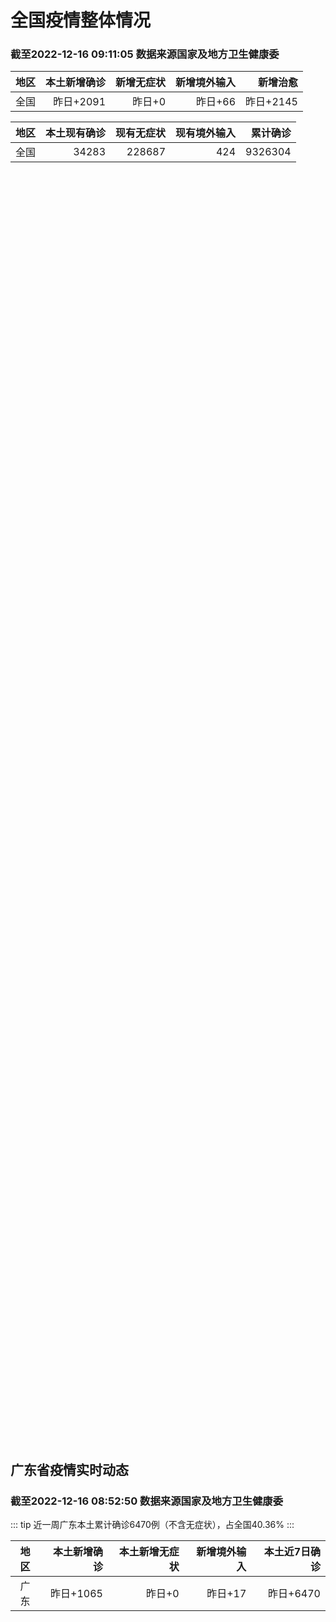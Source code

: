 
# 全国疫情整体情况
### 截至2022-12-16 09:11:05 数据来源国家及地方卫生健康委

|地区|本土新增确诊|新增无症状|新增境外输入|新增治愈|
|:--:|---:|---:|---:|---:|
|全国|昨日+2091|昨日+0|昨日+66|昨日+2145|

|地区|本土现有确诊|现有无症状|现有境外输入|累计确诊|
|:--:|---:|---:|---:|---:|
|全国|34283|228687|424|9326304|

<ChinaMap :dataList="dataList" :title="title"/>

<div id="chinaDayModify" style="width:100%;height:500px;margin-bottom:10px;"></div>
<div id="chinaAddHistoryData" style="width:100%;height:500px;margin-bottom:10px;"></div>
<div id="chinaNowHistoryData" style="width:100%;height:500px;margin-bottom:10px;"></div>
<div id="chinaTotalHistoryData" style="width:100%;height:500px;margin-bottom:10px;"></div>


## 广东省疫情实时动态
### 截至2022-12-16 08:52:50 数据来源国家及地方卫生健康委

::: tip 近一周广东本土累计确诊6470例（不含无症状），占全国40.36%
:::

|地区|本土新增确诊|本土新增无症状|新增境外输入|本土近7日确诊|
|:--:|---:|---:|---:|---:|
|广东|昨日+1065|昨日+0|昨日+17|昨日+6470|

<div id="guangdongModify" style="width:100%;height:500px;margin-bottom:10px;"></div>
<div id="guangdongTotalHistory" style="width:100%;height:500px;margin-bottom:10px;"></div>
<div id="guangzhouModifyHistory" style="width:100%;height:500px;margin-bottom:10px;"></div>


<script>
import * as echarts from 'echarts'
export default {
  data(){
    return {
      title: '新增本土确诊',
      dataList: [{name: '台湾', value: 0, addList: []},{name: '香港', value: 0, addList: []},{name: '湖北', value: 0, addList: []},{name: '上海', value: 36, addList: [{name: '未公布来源', num: 36},
]},{name: '广东', value: 1065, addList: [{name: '广州', num: 505},
{name: '云浮', num: 97},
{name: '汕头', num: 62},
{name: '惠州', num: 61},
{name: '深圳', num: 57},
]},{name: '吉林', value: 0, addList: []},{name: '北京', value: 428, addList: [{name: '未公布来源', num: 428},
]},{name: '四川', value: 61, addList: [{name: '未公布来源', num: 61},
]},{name: '海南', value: 2, addList: [{name: '琼中县', num: 1},
{name: '保亭', num: 1},
]},{name: '重庆', value: 154, addList: [{name: '未公布来源', num: 154},
]},{name: '河南', value: 30, addList: [{name: '郑州', num: 30},
]},{name: '内蒙古', value: 27, addList: [{name: '未公布来源', num: 27},
]},{name: '福建', value: 62, addList: [{name: '福州', num: 18},
{name: '漳州', num: 12},
{name: '厦门', num: 10},
{name: '泉州', num: 10},
{name: '龙岩', num: 5},
]},{name: '浙江', value: 43, addList: [{name: '杭州', num: 40},
{name: '宁波', num: 1},
{name: '湖州', num: 1},
{name: '温州', num: 1},
]},{name: '陕西', value: 3, addList: [{name: '未公布来源', num: 3},
]},{name: '黑龙江', value: 7, addList: [{name: '未公布来源', num: 7},
]},{name: '山西', value: 16, addList: [{name: '临汾', num: 8},
{name: '晋城', num: 4},
{name: '运城', num: 3},
{name: '忻州', num: 1},
]},{name: '山东', value: 39, addList: [{name: '济南', num: 32},
{name: '青岛', num: 6},
{name: '滨州', num: 1},
]},{name: '云南', value: 31, addList: [{name: '未公布来源', num: 31},
]},{name: '江苏', value: 10, addList: [{name: '未公布来源', num: 10},
]},{name: '辽宁', value: 14, addList: [{name: '大连', num: 9},
{name: '沈阳', num: 5},
]},{name: '河北', value: 13, addList: [{name: '未公布来源', num: 13},
]},{name: '天津', value: 23, addList: [{name: '未公布来源', num: 23},
]},{name: '新疆', value: 0, addList: []},{name: '湖南', value: 0, addList: []},{name: '广西', value: 4, addList: [{name: '未公布来源', num: 4},
]},{name: '贵州', value: 8, addList: [{name: '未公布来源', num: 8},
]},{name: '安徽', value: 0, addList: []},{name: '甘肃', value: 0, addList: []},{name: '江西', value: 0, addList: []},{name: '西藏', value: 1, addList: [{name: '未公布来源', num: 1},
]},{name: '澳门', value: 0, addList: []},{name: '青海', value: 11, addList: [{name: '海东', num: 8},
{name: '黄南州', num: 2},
{name: '玉树州', num: 1},
]},{name: '宁夏', value: 3, addList: [{name: '银川', num: 3},
]},{name: '南海诸岛', value: 0, addList: []}]
    }
  },
  mounted () {
    const themeObj = {"color":["#2ec7c9","#b6a2de","#5ab1ef","#ffb980","#d87a80","#8d98b3","#e5cf0d","#97b552","#95706d","#dc69aa","#07a2a4","#9a7fd1","#588dd5","#f5994e","#c05050","#59678c","#c9ab00","#7eb00a","#6f5553","#c14089"],"backgroundColor":"rgba(0,0,0,0)","textStyle":{},"title":{"textStyle":{"color":"#008acd"},"subtextStyle":{"color":"#aaaaaa"}},"line":{"itemStyle":{"borderWidth":1},"lineStyle":{"width":2},"symbolSize":3,"symbol":"emptyCircle","smooth":true},"radar":{"itemStyle":{"borderWidth":1},"lineStyle":{"width":2},"symbolSize":3,"symbol":"emptyCircle","smooth":true},"bar":{"itemStyle":{"barBorderWidth":0,"barBorderColor":"#ccc"}},"pie":{"itemStyle":{"borderWidth":0,"borderColor":"#ccc"}},"scatter":{"itemStyle":{"borderWidth":0,"borderColor":"#ccc"}},"boxplot":{"itemStyle":{"borderWidth":0,"borderColor":"#ccc"}},"parallel":{"itemStyle":{"borderWidth":0,"borderColor":"#ccc"}},"sankey":{"itemStyle":{"borderWidth":0,"borderColor":"#ccc"}},"funnel":{"itemStyle":{"borderWidth":0,"borderColor":"#ccc"}},"gauge":{"itemStyle":{"borderWidth":0,"borderColor":"#ccc"}},"candlestick":{"itemStyle":{"color":"#d87a80","color0":"#2ec7c9","borderColor":"#d87a80","borderColor0":"#2ec7c9","borderWidth":1}},"graph":{"itemStyle":{"borderWidth":0,"borderColor":"#ccc"},"lineStyle":{"width":1,"color":"#aaaaaa"},"symbolSize":3,"symbol":"emptyCircle","smooth":true,"color":["#2ec7c9","#b6a2de","#5ab1ef","#ffb980","#d87a80","#8d98b3","#e5cf0d","#97b552","#95706d","#dc69aa","#07a2a4","#9a7fd1","#588dd5","#f5994e","#c05050","#59678c","#c9ab00","#7eb00a","#6f5553","#c14089"],"label":{"color":"#eeeeee"}},"map":{"itemStyle":{"areaColor":"#dddddd","borderColor":"#eeeeee","borderWidth":0.5},"label":{"color":"#d87a80"},"emphasis":{"itemStyle":{"areaColor":"rgba(254,153,78,1)","borderColor":"#444","borderWidth":1},"label":{"color":"rgb(100,0,0)"}}},"geo":{"itemStyle":{"areaColor":"#dddddd","borderColor":"#eeeeee","borderWidth":0.5},"label":{"color":"#d87a80"},"emphasis":{"itemStyle":{"areaColor":"rgba(254,153,78,1)","borderColor":"#444","borderWidth":1},"label":{"color":"rgb(100,0,0)"}}},"categoryAxis":{"axisLine":{"show":true,"lineStyle":{"color":"#008acd"}},"axisTick":{"show":true,"lineStyle":{"color":"#333"}},"axisLabel":{"show":true,"color":"#333"},"splitLine":{"show":false,"lineStyle":{"color":["#eee"]}},"splitArea":{"show":false,"areaStyle":{"color":["rgba(250,250,250,0.3)","rgba(200,200,200,0.3)"]}}},"valueAxis":{"axisLine":{"show":true,"lineStyle":{"color":"#008acd"}},"axisTick":{"show":true,"lineStyle":{"color":"#333"}},"axisLabel":{"show":true,"color":"#333"},"splitLine":{"show":true,"lineStyle":{"color":["#eee"]}},"splitArea":{"show":true,"areaStyle":{"color":["rgba(250,250,250,0.3)","rgba(200,200,200,0.3)"]}}},"logAxis":{"axisLine":{"show":true,"lineStyle":{"color":"#008acd"}},"axisTick":{"show":true,"lineStyle":{"color":"#333"}},"axisLabel":{"show":true,"color":"#333"},"splitLine":{"show":true,"lineStyle":{"color":["#eee"]}},"splitArea":{"show":true,"areaStyle":{"color":["rgba(250,250,250,0.3)","rgba(200,200,200,0.3)"]}}},"timeAxis":{"axisLine":{"show":true,"lineStyle":{"color":"#008acd"}},"axisTick":{"show":true,"lineStyle":{"color":"#333"}},"axisLabel":{"show":true,"color":"#333"},"splitLine":{"show":true,"lineStyle":{"color":["#eee"]}},"splitArea":{"show":false,"areaStyle":{"color":["rgba(250,250,250,0.3)","rgba(200,200,200,0.3)"]}}},"toolbox":{"iconStyle":{"borderColor":"#2ec7c9"},"emphasis":{"iconStyle":{"borderColor":"#18a4a6"}}},"legend":{"textStyle":{"color":"#333333"}},"tooltip":{"axisPointer":{"lineStyle":{"color":"#008acd","width":"1"},"crossStyle":{"color":"#008acd","width":"1"}}},"timeline":{"lineStyle":{"color":"#008acd","width":1},"itemStyle":{"color":"#008acd","borderWidth":1},"controlStyle":{"color":"#008acd","borderColor":"#008acd","borderWidth":0.5},"checkpointStyle":{"color":"#2ec7c9","borderColor":"#2ec7c9"},"label":{"color":"#008acd"},"emphasis":{"itemStyle":{"color":"#a9334c"},"controlStyle":{"color":"#008acd","borderColor":"#008acd","borderWidth":0.5},"label":{"color":"#008acd"}}},"visualMap":{"color":["#5ab1ef","#e0ffff"]},"dataZoom":{"backgroundColor":"rgba(47,69,84,0)","dataBackgroundColor":"#efefff","fillerColor":"rgba(182,162,222,0.2)","handleColor":"#008acd","handleSize":"100%","textStyle":{"color":"#333333"}},"markPoint":{"label":{"color":"#eeeeee"},"emphasis":{"label":{"color":"#eeeeee"}}}}

    echarts.registerTheme('dark', (themeObj))

    this.chartChDay = echarts.init(document.getElementById("chinaDayModify"), "dark")
,this.chartChAdd = echarts.init(document.getElementById("chinaAddHistoryData"), "dark")
,this.chartChNow = echarts.init(document.getElementById("chinaNowHistoryData"), "dark")
,this.chartChTotal = echarts.init(document.getElementById("chinaTotalHistoryData"), "dark")
,this.chartGdMod = echarts.init(document.getElementById("guangdongModify"), "dark")
,this.chartGdTotal = echarts.init(document.getElementById("guangdongTotalHistory"), "dark")
,this.chartGzMod = echarts.init(document.getElementById("guangzhouModifyHistory"), "dark")


    const option_gd_mod = {
      title: {
        text: '广东疫情新增趋势（人）'
      },
      tooltip: {
        trigger: 'axis',
        axisPointer: {
          type: 'cross',
          label: {
            backgroundColor: '#6a7985'
          }
        }
      },
      legend: {
        top: 20,
        data: [{name: '本土新增确诊',icon: 'rect'}, {name: '本土新增无症状',icon: 'rect'},{name: '新增境外输入',icon: 'rect'}]
      },
      grid: {
        left: '3%',
        right: '4%',
        bottom: '3%',
        containLabel: true
      },
      toolbox: {
        feature: {
          saveAsImage: {}
        }
      },
      xAxis: {
        type: 'category',
        boundaryGap: false,
        data: ["10.18","10.19","10.20","10.21","10.22","10.23","10.24","10.25","10.26","10.27","10.28","10.29","10.30","10.31","11.01","11.02","11.03","11.04","11.05","11.06","11.07","11.08","11.09","11.10","11.11","11.12","11.13","11.14","11.15","11.16","11.17","11.18","11.19","11.20","11.21","11.22","11.23","11.24","11.25","11.26","11.27","11.28","11.29","11.30","12.01","12.02","12.03","12.04","12.05","12.06","12.07","12.08","12.09","12.10","12.11","12.12","12.13","12.14","12.15",]
      },
      yAxis: {
        type: 'value'
      },
      series: [
        {
          name: '本土新增确诊',
          type: 'line',
          areaStyle: {},
          emphasis: {
            focus: 'series'
          },
          data: [50,26,27,19,32,23,33,45,15,27,63,83,291,242,125,103,195,219,252,224,319,592,500,546,760,727,707,586,564,1246,1338,1102,1157,984,781,860,1791,892,991,1386,1347,1168,1518,1599,1782,1666,1868,1686,2120,1719,1437,1391,1115,735,879,775,1044,857,1065,]
        },
        {
          name: '本土新增无症状',
          type: 'line',
          areaStyle: {},
          emphasis: {
            focus: 'series'
          },
          data: [48,58,62,74,59,70,62,67,84,88,136,195,468,458,298,356,470,669,1330,1882,2330,2611,2507,2461,2996,3541,3941,5047,6215,8576,9110,8535,8381,8101,8241,7951,7505,7584,7405,7705,7761,7725,7236,6315,6010,5053,4785,4816,3421,3200,2713,1989,1819,1791,1468,1264,1817,0,0,]
        },
        {
          name: '新增境外输入',
          type: 'line',
          areaStyle: {},
          emphasis: {
            focus: 'series'
          },
          data: [12,14,25,17,9,19,12,6,5,11,14,14,8,7,10,12,13,9,21,10,12,16,14,23,9,15,19,19,24,10,20,13,21,38,35,23,19,23,25,23,24,19,11,12,16,12,14,17,15,15,14,12,10,27,21,22,5,17,17,]
        }
      ]
    };

    const option_gd_total = {
      title: {
        text: '广东疫情概览（人）'
      },
      tooltip: {
        trigger: 'axis',
        axisPointer: {
          type: 'cross',
          label: {
            backgroundColor: '#6a7985'
          }
        }
      },
      legend: {
        top: 20,
        data: [{name: '累计确诊',icon: 'rect'},{name: '累计治愈',icon: 'rect'}]
      },
      grid: {
        left: '3%',
        right: '4%',
        bottom: '3%',
        containLabel: true
      },
      toolbox: {
        feature: {
          saveAsImage: {}
        }
      },
      xAxis: {
        type: 'category',
        boundaryGap: false,
        data: ["10.18","10.19","10.20","10.21","10.22","10.23","10.24","10.25","10.26","10.27","10.28","10.29","10.30","10.31","11.01","11.02","11.03","11.04","11.05","11.06","11.07","11.08","11.09","11.10","11.11","11.12","11.13","11.14","11.15","11.16","11.17","11.18","11.19","11.20","11.21","11.22","11.23","11.24","11.25","11.26","11.27","11.28","11.29","11.30","12.01","12.02","12.03","12.04","12.05","12.06","12.07","12.08","12.09","12.10","12.11","12.12","12.13","12.14","12.15",]
      },
      yAxis: {
        type: 'value'
      },
      series: [
        {
          name: '累计确诊',
          type: 'line',
          areaStyle: {},
          emphasis: {
            focus: 'series'
          },
          data: [11056,11106,11138,11174,11215,11257,11302,11353,11373,11411,11488,11585,11884,12133,12268,12383,12591,12819,13092,13336,13657,14264,14779,15348,16117,16859,17585,18190,18778,20034,21392,22507,23685,24707,25523,26406,28216,29131,30147,31556,32927,34114,35643,37254,38666,40344,42226,43929,46450,48187,49638,51041,52166,52928,53828,54625,55674,56548,57630,]
        },
        {
          name: '累计治愈',
          type: 'line',
          areaStyle: {},
          emphasis: {
            focus: 'series'
          },
          data: [10298,10298,10298,10298,10298,10298,10298,10298,10298,10298,10298,10298,10298,10298,10298,10298,10298,10298,10298,10298,10298,11470,11470,11470,11470,11470,11470,11470,11470,11470,11470,11470,11470,11470,11470,11470,11470,11470,11470,11470,11470,11470,22472,22472,24794,24794,24794,24794,24794,24794,24794,24794,24794,24794,24794,24794,24794,24794,24794,]
        }
      ]
    };

    const option_gz_mod = {
      title: {
        text: '广州疫情新增趋势（人）'
      },
      tooltip: {
        trigger: 'axis',
        axisPointer: {
          type: 'cross',
          label: {
            backgroundColor: '#6a7985'
          }
        }
      },
      legend: {
        top: 20,
        data: [{name: '本土新增确诊',icon: 'rect'},{name: '本土新增无症状',icon: 'rect'}]
      },
      grid: {
        left: '3%',
        right: '4%',
        bottom: '3%',
        containLabel: true
      },
      toolbox: {
        feature: {
          saveAsImage: {}
        }
      },
      xAxis: {
        type: 'category',
        boundaryGap: false,
        data: ["1018","1019","1020","1021","1022","1023","1024","1025","1026","1027","1028","1029","1030","1031","1101","1102","1103","1104","1105","1106","1107","1108","1109","1110","1111","1112","1113","1114","1115","1116","1117","1118","1119","1120","1121","1122","1123","1124","1125","1126","1127","1128","1129","1130","1201","1202","1203","1204","1205","1206","1207","1208","1209","1210","1211","1212","1213","1214","1215",]
      },
      yAxis: {
        type: 'value'
      },
      series: [
        {
          name: '本土新增确诊',
          type: 'line',
          areaStyle: {},
          emphasis: {
            focus: 'series'
          },
          data: [22,6,10,12,18,16,22,27,11,19,54,66,232,190,85,83,149,168,183,158,232,478,423,466,694,662,656,552,509,1189,1241,983,1050,882,681,722,1645,734,824,1177,1129,959,1236,1313,1468,1201,1197,1044,1505,1233,1042,968,591,286,432,366,554,370,505,]
        },
        {
          name: '本土新增无症状',
          type: 'line',
          areaStyle: {},
          emphasis: {
            focus: 'series'
          },
          data: [31,44,46,46,39,53,43,46,39,46,85,125,295,289,253,323,430,635,1259,1813,2263,2546,2430,2358,2921,3464,3876,4977,6138,8486,8989,8444,8234,7885,7957,7735,7192,7267,7058,7266,7166,6993,6454,5629,5185,4096,3771,3663,2262,2090,1640,1005,804,817,599,434,741,0,0,]
        }
      ]
    };

    const option_ch_day  = {
      series: [
        {
          type: 'treemap',
          data: [
            {
              name: '本土新增确诊昨日+2091',
              value: 2091,
            },
            {
              name: '新增无症状昨日+0',
              value: 1,
            },
            {
              name: '新增境外输入昨日+66',
              value: 66,
            },
            {
              name: '新增治愈昨日+2145',
              value: 2145,
            },
          ]
        }
      ]
    };

    const option_ch_add = {
      title: {
        text: '新增疫情整体走势'
      },
      tooltip: {
        trigger: 'axis',
        axisPointer: {
          type: 'cross',
          label: {
            backgroundColor: '#6a7985'
          }
        }
      },
      legend: {
        top: 20,
        data: [{name: '本土确诊',icon: 'rect'}, {name: '无症状感染',icon: 'rect'},{name: '新增境外输入',icon: 'rect'}]
      },
      grid: {
        left: '3%',
        right: '4%',
        bottom: '3%',
        containLabel: true
      },
      toolbox: {
        feature: {
          saveAsImage: {}
        }
      },
      xAxis: {
        type: 'category',
        boundaryGap: false,
        data: ["10.16","10.17","10.18","10.19","10.20","10.21","10.22","10.23","10.24","10.25","10.26","10.27","10.28","10.29","10.30","10.31","11.01","11.02","11.03","11.04","11.05","11.06","11.07","11.08","11.09","11.10","11.11","11.12","11.13","11.14","11.15","11.16","11.17","11.18","11.19","11.20","11.21","11.22","11.23","11.24","11.25","11.26","11.27","11.28","11.29","11.30","12.01","12.02","12.03","12.04","12.05","12.06","12.07","12.08","12.09","12.10","12.11","12.12","12.13","12.14","12.15",]
      },
      yAxis: {
        type: 'value'
      },
      series: [
        {
          name: '本土确诊',
          type: 'line',
          areaStyle: {},
          emphasis: {
            focus: 'series'
          },
          data: [182,208,204,164,158,159,155,173,205,297,193,214,324,353,479,498,409,531,704,596,526,535,843,1294,1133,1150,1452,1675,1747,1621,1568,2328,2276,2055,2204,2277,2145,2641,3927,3041,3405,3648,3748,3561,4236,4080,4233,3933,4168,4247,4988,4351,4031,3588,3034,2270,2171,2270,2249,1944,2091,]
        },
        {
          name: '无症状感染',
          type: 'line',
          areaStyle: {},
          emphasis: {
            focus: 'series'
          },
          data: [534,587,630,643,638,658,683,751,875,944,924,1123,1153,1566,2220,2221,2346,2669,3167,3063,3894,4961,6632,6882,7691,9385,10351,13086,14325,16151,18491,20804,22853,22208,22011,24547,25754,26242,27517,29654,31504,35858,36304,34860,33376,31720,30539,28894,27433,25477,22859,20764,17134,13004,10551,8327,6455,5181,0,0,0,]
        },
        {
          name: '新增境外输入',
          type: 'line',
          areaStyle: {},
          emphasis: {
            focus: 'series'
          },
          data: [63,42,43,47,56,56,52,48,41,41,38,48,53,48,42,49,56,50,53,61,62,34,47,52,52,59,52,36,47,40,55,60,86,82,63,88,80,78,83,62,69,61,74,63,52,70,45,55,45,71,58,58,48,49,48,68,69,45,42,56,66,]
        }
      ]
    };

    const option_ch_now = {
      title: {
        text: '现有疫情整体走势'
      },
      tooltip: {
        trigger: 'axis',
        axisPointer: {
          type: 'cross',
          label: {
            backgroundColor: '#6a7985'
          }
        }
      },
      legend: {
        top: 20,
        data: [{name: '本土确诊',icon: 'rect'}, {name: '无症状感染',icon: 'rect'},{name: '新增境外输入',icon: 'rect'}]
      },
      grid: {
        left: '3%',
        right: '4%',
        bottom: '3%',
        containLabel: true
      },
      toolbox: {
        feature: {
          saveAsImage: {}
        }
      },
      xAxis: {
        type: 'category',
        boundaryGap: false,
        data: ["10.16","10.17","10.18","10.19","10.20","10.21","10.22","10.23","10.24","10.25","10.26","10.27","10.28","10.29","10.30","10.31","11.01","11.02","11.03","11.04","11.05","11.06","11.07","11.08","11.09","11.10","11.11","11.12","11.13","11.14","11.15","11.16","11.17","11.18","11.19","11.20","11.21","11.22","11.23","11.24","11.25","11.26","11.27","11.28","11.29","11.30","12.01","12.02","12.03","12.04","12.05","12.06","12.07","12.08","12.09","12.10","12.11","12.12","12.13","12.14","12.15",]
      },
      yAxis: {
        type: 'value'
      },
      series: [
        {
          name: '本土确诊',
          type: 'line',
          areaStyle: {},
          emphasis: {
            focus: 'series'
          },
          data: [3808,3777,3677,3595,3529,3362,3245,3179,3062,3127,3104,3107,3252,3440,3751,4101,4324,4641,5070,5473,5792,6113,6742,7801,8635,9385,10387,11647,12855,13935,14820,16631,17901,19102,20202,21550,22606,23923,26090,27429,28985,30646,32348,33190,34851,36571,38012,38648,39571,40008,41882,42366,42724,42640,41065,38903,37461,35849,34830,34288,34283,]
        },
        {
          name: '无症状感染',
          type: 'line',
          areaStyle: {},
          emphasis: {
            focus: 'series'
          },
          data: [655,636,635,623,624,624,629,605,592,578,562,551,549,547,527,537,530,523,527,530,532,504,502,512,520,530,532,528,534,538,525,541,576,607,627,660,690,707,723,735,760,764,781,777,765,776,736,710,657,625,599,589,542,518,494,488,507,491,444,412,424,]
        },
        {
          name: '新增境外输入',
          type: 'line',
          areaStyle: {},
          emphasis: {
            focus: 'series'
          },
          data: [14679,14750,14715,14774,14658,14360,14193,14094,14026,14399,14475,14817,15140,15931,17538,19036,20631,22423,24734,26924,30018,34158,39861,45493,51292,59141,67715,79170,91603,105362,120524,136643,154412,172048,188616,207376,226934,245895,264312,281195,299495,318626,340796,360424,375154,386771,394333,394150,389264,382512,369357,354890,340392,320318,294934,272508,249168,228687,228687,228687,228687,]
        }
      ]
    };

    const option_ch_total = {
      title: {
        text: '累计疫情整体走势'
      },
      tooltip: {
        trigger: 'axis',
        axisPointer: {
          type: 'cross',
          label: {
            backgroundColor: '#6a7985'
          }
        }
      },
      legend: {
        top: 20,
        data: [{name: '确诊(含港澳台)', con: 'rect'}, {name: '死亡(含港澳台)',icon: 'rect'}]
      },
      grid: {
        left: '3%',
        right: '4%',
        bottom: '3%',
        containLabel: true
      },
      toolbox: {
        feature: {
          saveAsImage: {}
        }
      },
      xAxis: {
        type: 'category',
        boundaryGap: false,
        data: ["10.16","10.17","10.18","10.19","10.20","10.21","10.22","10.23","10.24","10.25","10.26","10.27","10.28","10.29","10.30","10.31","11.01","11.02","11.03","11.04","11.05","11.06","11.07","11.08","11.09","11.10","11.11","11.12","11.13","11.14","11.15","11.16","11.17","11.18","11.19","11.20","11.21","11.22","11.23","11.24","11.25","11.26","11.27","11.28","11.29","11.30","12.01","12.02","12.03","12.04","12.05","12.06","12.07","12.08","12.09","12.10","12.11","12.12","12.13","12.14","12.15",]
      },
      yAxis: {
        type: 'value'
      },
      series: [
        {
          name: '确诊(含港澳台)',
          type: 'line',
          areaStyle: {},
          emphasis: {
            focus: 'series'
          },
          data: [7865269,7895059,7895059,7895059,8026778,8064765,8101522,8137786,8137786,8137786,8246496,8283181,8318921,8352484,8385213,8409023,8444367,8478830,8510115,8538758,8565587,8591083,8609153,8635852,8662662,8686925,8709454,8731122,8752310,8771347,8792321,8818365,8841863,8862956,8882454,8901981,8917011,8938818,8961750,8981987,9000592,9018455,9036539,9051741,9074256,9074256,9074256,9074256,9074256,9074256,9190921,9212751,9212751,9212751,9212751,9293435,9293435,9326304,9326304,9326304,9326304,]
        },
        {
          name: '死亡(含港澳台)',
          type: 'line',
          areaStyle: {},
          emphasis: {
            focus: 'series'
          },
          data: [26823,26823,26823,26823,26823,26823,26823,26823,26823,26823,26823,26823,26823,26823,26823,26823,26823,26823,26823,26823,26823,26823,28900,28939,28939,28939,28939,28939,28939,28939,28939,28939,28939,28939,28939,28939,28939,28939,28939,28939,28939,28939,28939,28939,28939,28939,28939,28939,28939,28939,28939,28939,28939,28939,28939,28939,28939,28939,28939,28939,28939,]
        }
      ]
    };

    this.chartGdMod.setOption(option_gd_mod);
    this.chartGdTotal.setOption(option_gd_total);
    this.chartGzMod.setOption(option_gz_mod);
    this.chartChDay.setOption(option_ch_day);
    this.chartChAdd.setOption(option_ch_add);
    this.chartChNow.setOption(option_ch_now);
    this.chartChTotal.setOption(option_ch_total);

    window.onresize = () => {
      this.chartGdMod.resize()
      this.chartGdTotal.resize()
      this.chartGzMod.resize()
      this.chartChDay.resize()
      this.chartChAdd.resize()
      this.chartChNow.resize()
      this.chartChTotal.resize()
    }
  }
}
</script>

## 广东省各地区疫情情况

::: danger 110个中高风险地区
:::

|地区|本土新增确诊|本土新增无症状|本土近7日确诊|中高风险地区|
|:--:|---:|---:|---:|---:|
|广州|+505|0|+3104|+33|
|云浮|+97|0|+315|0|
|汕头|+62|0|+283|0|
|惠州|+61|0|+274|0|
|深圳|+57|0|+505|+66|
|潮州|+55|0|+290|0|
|佛山|+48|0|+208|0|
|湛江|+36|0|+237|0|
|中山|+34|0|+221|0|
|阳江|+32|0|+223|+1|
|珠海|+24|0|+149|0|
|茂名|+11|0|+57|+6|
|江门|+8|0|+250|0|
|肇庆|+8|0|+31|0|
|韶关|+7|0|+96|+4|
|清远|+6|0|+37|0|
|汕尾|+6|0|+11|0|
|梅州|+5|0|+61|0|
|河源|+2|0|+42|0|
|东莞|+1|0|+62|0|
|揭阳|0|0|+14|0|
|未公布来源|0|0|0|0|


## 广东疫情热点动态

  
### 12-16 09:04
::: tip 12月15日，梅州市新冠肺炎疫情新增确诊病例5例
  12月15日0—24时，梅州市新冠肺炎疫情新增确诊病例5例（轻型）。其中，梅江区新增1例，兴宁市新增2例，平远县新增1例，五华县新增1例。  每个人都是自己健康的第一责任人，请广大市民保持“戴口罩...

信息来源：南方PLUS

[阅读全文](https://h5.baike.qq.com/mobile/landing.html?docid=20221216A0188900&isNews=1&adtag=wxjk.yqssc.yqdt)
:::

### 12-16 00:09
::: tip 注意！12月16日起，梅州核酸检测实行“单人单管，自愿自费”
  关于优化全市核酸检测服务工作的通知  各县（市、区）新冠肺炎防控指挥部，市新冠肺炎防控指挥办各成员单位：  按照国务院联防联控机制综合组《新型冠状病毒肺炎防控方案（第九版）》《关于进一步优化落实新...

信息来源：南方PLUS

[阅读全文](https://h5.baike.qq.com/mobile/landing.html?docid=20221216A0041300&isNews=1&adtag=wxjk.yqssc.yqdt)
:::

### 12-16 08:40
::: tip 2022年12月16日广东省新冠肺炎疫情情况
                                                        　　12月15日0-24时，全省新增本土确诊病例1065例（广州505例，深圳57例，珠...

信息来源：广东省卫生健康委员会

[阅读全文](https://h5.baike.qq.com/mobile/landing.html?docid=WJW20221216UKVWNAHZ&isNews=1&adtag=wxjk.yqssc.yqdt)
:::

### 12-15 21:45
::: tip 深圳：经深圳湾口岸入境人员仍需持48小时内核酸检测阴性证明
关于自深圳口岸入境人员隔离政策的温馨提醒
12月14日起，香港特区政府撤销从香港前往内地和澳门人士在口岸、机场的“检测待行”安排，旅客持48小时内核酸检测阴性证明即可通行。
深圳市人民政府口岸办公室温...

环球网

[阅读全文](https://view.inews.qq.com/a/20221215A09IUV00?uid=100162862382&shareto=wx&devid=6B867A79-89E7-4FEF-A3B8-FCBF7F356E49&qimei=5e1231f5-e69a-46f0-b45d-19c7cb333211&qs_signature=AAwNlaI6zaTQUc%2Bljhv7N6I%2BhgEBD1Jn33l4y%2Ba3ZoCTvPj%2FuD7PAUrfA9BkBNJvR%2F8BEeJP0zRAVRiesPaUVJaehAz2iksKlyL%2B1ghqWthVpSO%2BJv3KDpjP8%2BnvMe%3D%3D&appver=15.5_qqnews_7.0.21#)
:::

### 12-15 20:46
::: tip “不打针，味道有点甜！”广州白云区启动吸入式新冠疫苗接种
记者 陈卓睿 通讯员 李卓翘 “这样一吸就把疫苗接种了，不用打针，真不错！”刚刚接受了吸入式新冠病毒疫苗接种的李女士不禁感慨道。从12月15日起，白云区全面启动吸入式新冠病毒疫苗接种。
当天早上九点，...

南方都市报

[阅读全文](https://view.inews.qq.com/a/20221215A08Y0K00?uid=101705948131&chlid=news_news_724#)
:::

### 12-15 20:02
::: tip 深圳产新冠特效药SHEN26二期临床试验获批
  近日，由深圳科兴药业有限公司（以下简称“深圳科兴”）与深圳安泰维生物医药有限公司、南方科技大学坪山生物医药研究院合作开发的新冠小分子口服药SHEN26胶囊II期临床研究方案获得组长单位深圳市第三人...

信息来源：南方PLUS

[阅读全文](https://h5.baike.qq.com/mobile/landing.html?docid=20221215A08GC100&isNews=1&adtag=wxjk.yqssc.yqdt)
:::

### 12-15 19:02
::: tip 请尽快接种！高州38个新冠病毒疫苗接种点来了
  近日，记者从高州市疫情防控部门获悉，为满足广大市民朋友接种新冠病毒疫苗的需求，高州市在各镇卫生院、社区卫生服务中心和部分医院共设置了38个新冠病毒疫苗接种点。          【整理】邱茜 【作...

信息来源：南方PLUS

[阅读全文](https://h5.baike.qq.com/mobile/landing.html?docid=20221215A07RO300&isNews=1&adtag=wxjk.yqssc.yqdt)
:::

### 12-15 16:02
::: tip 阳春新增20例确诊病例，多为返乡人员
  12月14日，阳春市发现20例市外输入新冠肺炎确诊病例，分别为主动检测、非闭环管理的重点人群筛查、密切接触者筛查中发现，目前已闭环转运至定点医院隔离治疗。  确诊病例1：女，现住址：阳春市河朗镇中...

信息来源：南方PLUS

[阅读全文](https://h5.baike.qq.com/mobile/landing.html?docid=20221215A058YM00&isNews=1&adtag=wxjk.yqssc.yqdt)
:::

### 12-15 13:15
::: tip 12月14日广州市新冠肺炎疫情情况
12月14日广州市新冠肺炎疫情情况2022年12月14日0时至24时，全市新增本土确诊病例360例（越秀区137例、白云区55例、海珠区53例、天河区37例、荔湾区22例、增城区18例、番禺区13例、...

信息来源：白云融媒

[阅读全文](https://h5.baike.qq.com/mobile/landing.html?docid=20221215A03PQU00&isNews=1&adtag=wxjk.yqssc.yqdt)
:::

### 12-15 11:31
::: tip 配方来了！广东发布新冠中医药防治方案
人民网广州12月15日电 (周睿)据广东省中医药局消息，为持续做好新冠肺炎中医药防治工作，指导各地合理应用中医药防治新冠肺炎，近日，广东省新冠肺炎防控指挥办中医药防治专班组织中医专家结合目前广东的气候...

信息来源：金台资讯

[阅读全文](https://h5.baike.qq.com/mobile/landing.html?docid=20221215A02PUP00&isNews=1&adtag=wxjk.yqssc.yqdt)
:::


## 广州疫情热点动态

  
### 12-16 09:04
::: tip 12月15日，梅州市新冠肺炎疫情新增确诊病例5例
  12月15日0—24时，梅州市新冠肺炎疫情新增确诊病例5例（轻型）。其中，梅江区新增1例，兴宁市新增2例，平远县新增1例，五华县新增1例。  每个人都是自己健康的第一责任人，请广大市民保持“戴口罩...

信息来源：南方PLUS

[阅读全文](https://h5.baike.qq.com/mobile/landing.html?docid=20221216A0188900&isNews=1&adtag=wxjk.yqssc.yqdt)
:::

### 12-16 00:09
::: tip 注意！12月16日起，梅州核酸检测实行“单人单管，自愿自费”
  关于优化全市核酸检测服务工作的通知  各县（市、区）新冠肺炎防控指挥部，市新冠肺炎防控指挥办各成员单位：  按照国务院联防联控机制综合组《新型冠状病毒肺炎防控方案（第九版）》《关于进一步优化落实新...

信息来源：南方PLUS

[阅读全文](https://h5.baike.qq.com/mobile/landing.html?docid=20221216A0041300&isNews=1&adtag=wxjk.yqssc.yqdt)
:::

### 12-16 08:40
::: tip 2022年12月16日广东省新冠肺炎疫情情况
                                                        　　12月15日0-24时，全省新增本土确诊病例1065例（广州505例，深圳57例，珠...

信息来源：广东省卫生健康委员会

[阅读全文](https://h5.baike.qq.com/mobile/landing.html?docid=WJW20221216UKVWNAHZ&isNews=1&adtag=wxjk.yqssc.yqdt)
:::

### 12-15 21:45
::: tip 深圳：经深圳湾口岸入境人员仍需持48小时内核酸检测阴性证明
关于自深圳口岸入境人员隔离政策的温馨提醒
12月14日起，香港特区政府撤销从香港前往内地和澳门人士在口岸、机场的“检测待行”安排，旅客持48小时内核酸检测阴性证明即可通行。
深圳市人民政府口岸办公室温...

环球网

[阅读全文](https://view.inews.qq.com/a/20221215A09IUV00?uid=100162862382&shareto=wx&devid=6B867A79-89E7-4FEF-A3B8-FCBF7F356E49&qimei=5e1231f5-e69a-46f0-b45d-19c7cb333211&qs_signature=AAwNlaI6zaTQUc%2Bljhv7N6I%2BhgEBD1Jn33l4y%2Ba3ZoCTvPj%2FuD7PAUrfA9BkBNJvR%2F8BEeJP0zRAVRiesPaUVJaehAz2iksKlyL%2B1ghqWthVpSO%2BJv3KDpjP8%2BnvMe%3D%3D&appver=15.5_qqnews_7.0.21#)
:::

### 12-15 20:46
::: tip “不打针，味道有点甜！”广州白云区启动吸入式新冠疫苗接种
记者 陈卓睿 通讯员 李卓翘 “这样一吸就把疫苗接种了，不用打针，真不错！”刚刚接受了吸入式新冠病毒疫苗接种的李女士不禁感慨道。从12月15日起，白云区全面启动吸入式新冠病毒疫苗接种。
当天早上九点，...

南方都市报

[阅读全文](https://view.inews.qq.com/a/20221215A08Y0K00?uid=101705948131&chlid=news_news_724#)
:::

### 12-15 20:02
::: tip 深圳产新冠特效药SHEN26二期临床试验获批
  近日，由深圳科兴药业有限公司（以下简称“深圳科兴”）与深圳安泰维生物医药有限公司、南方科技大学坪山生物医药研究院合作开发的新冠小分子口服药SHEN26胶囊II期临床研究方案获得组长单位深圳市第三人...

信息来源：南方PLUS

[阅读全文](https://h5.baike.qq.com/mobile/landing.html?docid=20221215A08GC100&isNews=1&adtag=wxjk.yqssc.yqdt)
:::

### 12-15 19:02
::: tip 请尽快接种！高州38个新冠病毒疫苗接种点来了
  近日，记者从高州市疫情防控部门获悉，为满足广大市民朋友接种新冠病毒疫苗的需求，高州市在各镇卫生院、社区卫生服务中心和部分医院共设置了38个新冠病毒疫苗接种点。          【整理】邱茜 【作...

信息来源：南方PLUS

[阅读全文](https://h5.baike.qq.com/mobile/landing.html?docid=20221215A07RO300&isNews=1&adtag=wxjk.yqssc.yqdt)
:::

### 12-15 16:02
::: tip 阳春新增20例确诊病例，多为返乡人员
  12月14日，阳春市发现20例市外输入新冠肺炎确诊病例，分别为主动检测、非闭环管理的重点人群筛查、密切接触者筛查中发现，目前已闭环转运至定点医院隔离治疗。  确诊病例1：女，现住址：阳春市河朗镇中...

信息来源：南方PLUS

[阅读全文](https://h5.baike.qq.com/mobile/landing.html?docid=20221215A058YM00&isNews=1&adtag=wxjk.yqssc.yqdt)
:::

### 12-15 13:15
::: tip 12月14日广州市新冠肺炎疫情情况
12月14日广州市新冠肺炎疫情情况2022年12月14日0时至24时，全市新增本土确诊病例360例（越秀区137例、白云区55例、海珠区53例、天河区37例、荔湾区22例、增城区18例、番禺区13例、...

信息来源：白云融媒

[阅读全文](https://h5.baike.qq.com/mobile/landing.html?docid=20221215A03PQU00&isNews=1&adtag=wxjk.yqssc.yqdt)
:::

### 12-15 11:31
::: tip 配方来了！广东发布新冠中医药防治方案
人民网广州12月15日电 (周睿)据广东省中医药局消息，为持续做好新冠肺炎中医药防治工作，指导各地合理应用中医药防治新冠肺炎，近日，广东省新冠肺炎防控指挥办中医药防治专班组织中医专家结合目前广东的气候...

信息来源：金台资讯

[阅读全文](https://h5.baike.qq.com/mobile/landing.html?docid=20221215A02PUP00&isNews=1&adtag=wxjk.yqssc.yqdt)
:::

